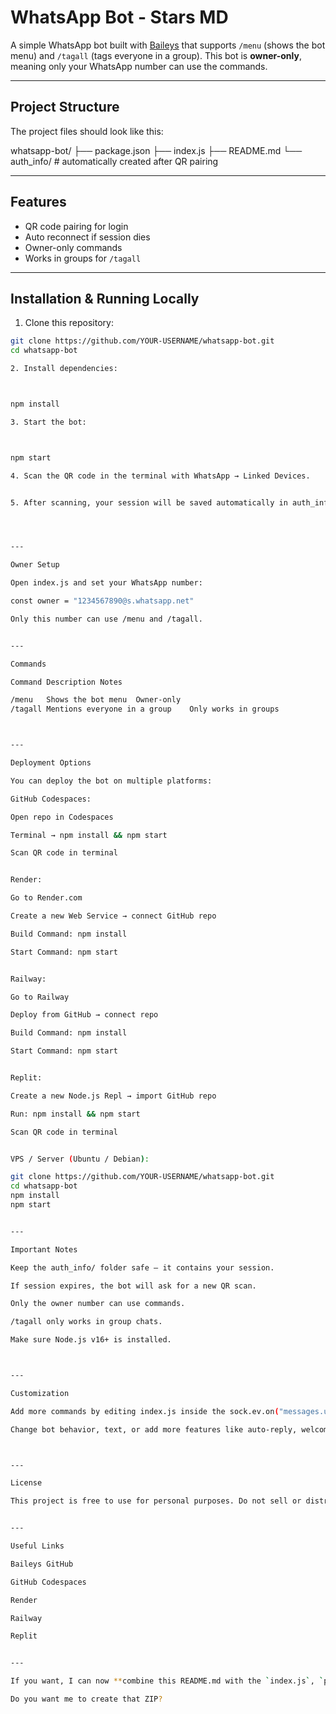 # WhatsApp Bot - Stars MD

A simple WhatsApp bot built with [Baileys](https://github.com/WhiskeySockets/Baileys) that supports `/menu` (shows the bot menu) and `/tagall` (tags everyone in a group). This bot is **owner-only**, meaning only your WhatsApp number can use the commands.

---

## Project Structure

The project files should look like this:

whatsapp-bot/ ├── package.json ├── index.js ├── README.md └── auth_info/   # automatically created after QR pairing

---

## Features

- QR code pairing for login  
- Auto reconnect if session dies  
- Owner-only commands  
- Works in groups for `/tagall`  

---

## Installation & Running Locally

1. Clone this repository:

```bash
git clone https://github.com/YOUR-USERNAME/whatsapp-bot.git
cd whatsapp-bot

2. Install dependencies:



npm install

3. Start the bot:



npm start

4. Scan the QR code in the terminal with WhatsApp → Linked Devices.


5. After scanning, your session will be saved automatically in auth_info/.




---

Owner Setup

Open index.js and set your WhatsApp number:

const owner = "1234567890@s.whatsapp.net"

Only this number can use /menu and /tagall.


---

Commands

Command	Description	Notes

/menu	Shows the bot menu	Owner-only
/tagall	Mentions everyone in a group	Only works in groups



---

Deployment Options

You can deploy the bot on multiple platforms:

GitHub Codespaces:

Open repo in Codespaces

Terminal → npm install && npm start

Scan QR code in terminal


Render:

Go to Render.com

Create a new Web Service → connect GitHub repo

Build Command: npm install

Start Command: npm start


Railway:

Go to Railway

Deploy from GitHub → connect repo

Build Command: npm install

Start Command: npm start


Replit:

Create a new Node.js Repl → import GitHub repo

Run: npm install && npm start

Scan QR code in terminal


VPS / Server (Ubuntu / Debian):

git clone https://github.com/YOUR-USERNAME/whatsapp-bot.git
cd whatsapp-bot
npm install
npm start


---

Important Notes

Keep the auth_info/ folder safe — it contains your session.

If session expires, the bot will ask for a new QR scan.

Only the owner number can use commands.

/tagall only works in group chats.

Make sure Node.js v16+ is installed.



---

Customization

Add more commands by editing index.js inside the sock.ev.on("messages.upsert") block.

Change bot behavior, text, or add more features like auto-reply, welcome messages, etc.



---

License

This project is free to use for personal purposes. Do not sell or distribute as your own.


---

Useful Links

Baileys GitHub

GitHub Codespaces

Render

Railway

Replit


---

If you want, I can now **combine this README.md with the `index.js`, `package.json`, and an empty `auth_info/` folder into a ready-to-upload ZIP**, so you can push to GitHub or deploy instantly.  

Do you want me to create that ZIP?

